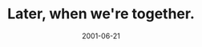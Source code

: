 ---
layout: base.njk
title : 'Later, when we&#39;re together.' 
view_title : 'Later, when we&#39;re together.' 
year : '2001' 
date : '2001-06-21' 
img_file : '/drawing/freezerfun.png' 
html_file : 'freeezerfun' 
next_html : 'moneygo.html' 
year_order : '118' 
permalink : "title/{{html_file}}.html"
---